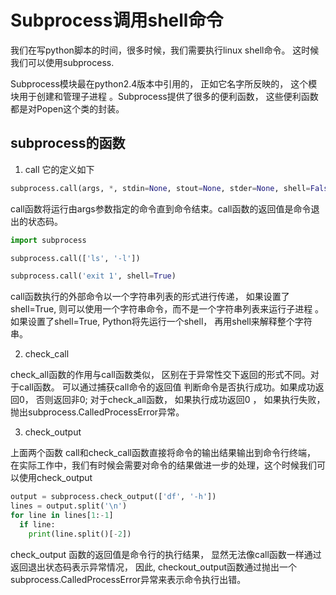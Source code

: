 # Subprocess调用shell命令

我们在写python脚本的时间，很多时候，我们需要执行linux shell命令。 这时候我们可以使用subprocess.

Subprocess模块最在python2.4版本中引用的， 正如它名字所反映的， 这个模块用于创建和管理子进程 。Subprocess提供了很多的便利函数， 这些便利函数都是对Popen这个类的封装。

## subprocess的函数
1. call
它的定义如下
```python
subprocess.call(args, *, stdin=None, stout=None, stder=None, shell=False)
```
call函数将运行由args参数指定的命令直到命令结束。call函数的返回值是命令退出的状态码。


```python
import subprocess

subprocess.call(['ls', '-l'])

subprocess.call('exit 1', shell=True)
```
call函数执行的外部命令以一个字符串列表的形式进行传递， 如果设置了shell=True, 则可以使用一个字符串命令，而不是一个字符串列表来运行子进程 。 如果设置了shell=True, Python将先运行一个shell， 再用shell来解释整个字符串。

2. check_call

check_all函数的作用与call函数类似， 区别在于异常性交下返回的形式不同。对于call函数。 可以通过捕获call命令的返回值 判断命令是否执行成功。如果成功返回0， 否则返回非0; 对于check_all函数， 如果执行成功返回0 ， 如果执行失败， 抛出subprocess.CalledProcessError异常。

3. check_output

上面两个函数 call和check_call函数直接将命令的输出结果输出到命令行终端， 在实际工作中，我们有时候会需要对命令的结果做进一步的处理，这个时候我们可以使用check_output

```python
output = subprocess.check_output(['df', '-h'])
lines = output.split('\n')
for line in lines[1:-1]
  if line:
    print(line.split()[-2])
```

check_output 函数的返回值是命令行的执行结果， 显然无法像call函数一样通过返回退出状态码表示异常情况， 因此, checkout_output函数通过抛出一个subprocess.CalledProcessError异常来表示命令执行出错。
